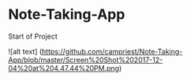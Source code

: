 # Note-Taking-App

Start of Project


![alt text] (https://github.com/campriest/Note-Taking-App/blob/master/Screen%20Shot%202017-12-04%20at%204.47.44%20PM.png)

